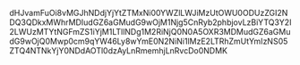 dHJvamFuOi8vMGJhNDdjYjYtZTMxNi00YWZlLWJiMzUtOWU0ODUzZGI2NDQ3QDkxMWhrMDIudGZ6aGMudG9wOjM1Njg5CnRyb2phbjovLzBiYTQ3Y2I2LWUzMTYtNGFmZS1iYjM1LTllNDg1M2RiNjQ0N0A5OXR3MDMudGZ6aGMudG9wOjQ0Mwp0cm9qYW46Ly8wYmE0N2NiNi1lMzE2LTRhZmUtYmIzNS05ZTQ4NTNkYjY0NDdAOTl0dzAyLnRmemhjLnRvcDo0NDMK
